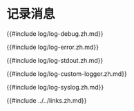 
# 记录消息

{{#include log/log-debug.zh.md}}

{{#include log/log-error.zh.md}}

{{#include log/log-stdout.zh.md}}

{{#include log/log-custom-logger.zh.md}}

{{#include log/log-syslog.zh.md}}

{{#include ../../links.zh.md}}
